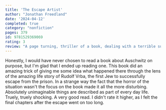 ```yaml
---
title: 'The Escape Artist'
author: "Jonathan Freedland"
date: '2024-04-12'
completed: true
category: "nonfiction"
pages: 379
id: 9781529369069
rating: 3
review: "A page turning, thriller of a book, dealing with a terrible subject."
---
```

Honestly, I would have never chosen to read a book about Auschwitz on purpose, but I'm glad that I ended up reading one. This book did an amazing trick of giving me some idea what happened there through the lens of the amazing life story of Rudolf Vrba, the first Jew to successfully escape from the prison. In a strange way the fact that the horror of the situation wasn't the focus on the book made it all the more disturbing. Absolutely unimaginable things are described as part of every day life. Truely, truely shocking. A very good read. I didn't rate it higher, as I felt the final chapters after the escape went on too long.
